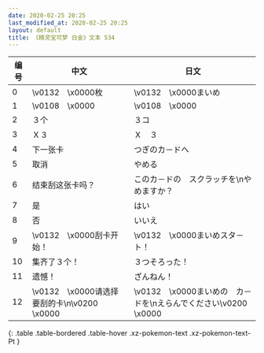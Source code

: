 ```yaml
---
date: 2020-02-25 20:25
last_modified_at: 2020-02-25 20:25
layout: default
title: 《精灵宝可梦 白金》文本 534
---
```

| 编号 | 中文 | 日文 |
| ---- | ---- | ---- |
| 0 | \v0132　\x0000枚 | \v0132　\x0000まいめ |
| 1 | \v0108　\x0000 | \v0108　\x0000 |
| 2 | ３个 | ３コ |
| 3 | Ｘ３ | Ｘ　３ |
| 4 | 下一张卡 | つぎのカ－ドへ |
| 5 | 取消 | やめる |
| 6 | 结束刮这张卡吗？ | このカ－ドの　スクラッチを\nやめますか？ |
| 7 | 是 | はい |
| 8 | 否 | いいえ |
| 9 | \v0132　\x0000刮卡开始！ | \v0132　\x0000まいめスタ－ト！ |
| 10 | 集齐了３个！ | ３つそろった！ |
| 11 | 遗憾！ | ざんねん！ |
| 12 | \v0132　\x0000请选择要刮的卡\n\v0200　\x0000 | \v0132　\x0000まいめの　カ－ドを\nえらんでください\v0200　\x0000 |
{: .table .table-bordered .table-hover .xz-pokemon-text .xz-pokemon-text-Pt }